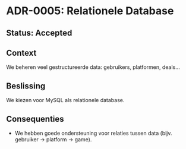 # ADR-0005: Relationele Database

## Status: Accepted

## Context

We beheren veel gestructureerde data: gebruikers, platformen, deals...

## Beslissing

We kiezen voor MySQL als relationele database.

## Consequenties

- We hebben goede ondersteuning voor relaties tussen data (bijv. gebruiker → platform → game).
